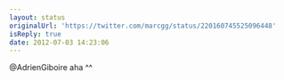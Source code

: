 ```yaml
---
layout: status
originalUrl: 'https://twitter.com/marcgg/status/220160745525096448'
isReply: true
date: 2012-07-03 14:23:06
---
```


@AdrienGiboire aha ^^
